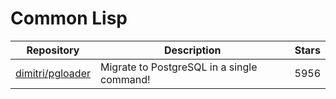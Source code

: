 # Common Lisp

| Repository                                              | Description                                | Stars |
| ------------------------------------------------------- | ------------------------------------------ | ----- |
| [dimitri/pgloader](https://github.com/dimitri/pgloader) | Migrate to PostgreSQL in a single command! | 5956  |
